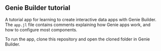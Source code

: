 ## Genie Builder tutorial

A tutorial app for learning to create interactive data apps with Genie Builder. The `app.jl` file contains comments explaining how Genie apps work, and how to configure most components.

To run the app, clone this repository and open the cloned folder in Genie Builder.



